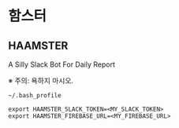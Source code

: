 # 함스터
## HAAMSTER

A Silly Slack Bot For Daily Report

※ 주의: 욕하지 마시오.

```
~/.bash_profile

export HAAMSTER_SLACK_TOKEN=<MY_SLACK_TOKEN>
export HAAMSTER_FIREBASE_URL=<MY_FIREBASE_URL>
```
